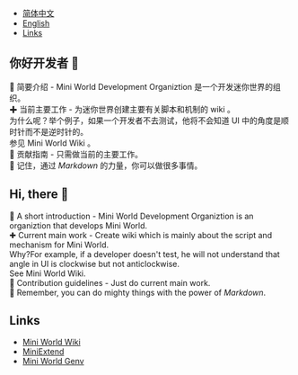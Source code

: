 - [简体中文](#chinese)  
- [English](#english)  
- [Links](#links)  

<span id="chinese"></span>
## 你好开发者 👋
🙋 简要介绍 - Mini World Development Organiztion 是一个开发迷你世界的组织。  
✚ 当前主要工作 - 为迷你世界创建主要有关脚本和机制的 wiki 。  
为什么呢？举个例子，如果一个开发者不去测试，他将不会知道 UI 中的角度是顺时针而不是逆时针的。  
参见 Mini World Wiki 。  
🌈 贡献指南 - 只需做当前的主要工作。  
🧙 记住，通过 *Markdown* 的力量，你可以做很多事情。  

<span id="english"></span>
## Hi, there 👋
🙋 A short introduction - Mini World Development Organiztion is an organiztion that develops Mini World.  
✚ Current main work - Create wiki which is mainly about the script and mechanism for Mini World.  
Why?For example, if a developer doesn't test, he will not understand that angle in UI is clockwise but not anticlockwise.  
See Mini World Wiki.  
🌈 Contribution guidelines - Just do current main work.  
🧙 Remember, you can do mighty things with the power of *Markdown*.  

<span id="links"></span>
## Links
- [Mini World Wiki](https://github.com/Mini-World-Dev-Org/Mini-World-Wiki/)  
- [MiniExtend](https://github.com/0-0000/MiniExtend/)  
- [Mini World Genv](https://github.com/0-0000/MiniWorldGenv/)  
